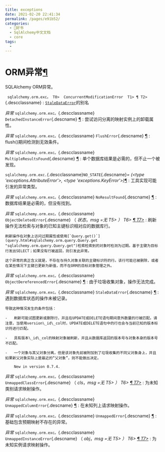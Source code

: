 ```yaml
---
title: exceptions
date: 2021-02-20 22:41:34
permalink: /pages/e91b52/
categories:
  - 📖好书
  - SqlAlchemy中文文档
  - core
tags:
  - 
---
```

ORM异常[¶](#module-sqlalchemy.orm.exc "Permalink to this headline")
===================================================================

SQLAlchemy ORM异常。

` sqlalchemy.orm.exc。 T0>  ConcurrentModificationError  T1> ¶ T2>`{.descclassname}
:   [`StaleDataError`](#sqlalchemy.orm.exc.StaleDataError "sqlalchemy.orm.exc.StaleDataError")的别名

*异常* `sqlalchemy.orm.exc。`{.descclassname} `DetachedInstanceError`{.descname} [¶](#sqlalchemy.orm.exc.DetachedInstanceError "Permalink to this definition")
:   尝试访问分离的映射实例上的卸载属性。

*异常* `sqlalchemy.orm.exc。`{.descclassname} `FlushError`{.descname} [¶](#sqlalchemy.orm.exc.FlushError "Permalink to this definition")
:   flush()期间检测到无效条件。

*异常* `sqlalchemy.orm.exc。`{.descclassname} `MultipleResultsFound`{.descname} [¶](#sqlalchemy.orm.exc.MultipleResultsFound "Permalink to this definition")
:   单个数据库结果是必需的，但不止一个被发现。

 `sqlalchemy.orm.exc.`{.descclassname}`NO_STATE`{.descname}*= (\<type 'exceptions.AttributeError'\>, \<type 'exceptions.KeyError'\>)*[¶](#sqlalchemy.orm.exc.NO_STATE "Permalink to this definition")
:   工具实现可能引发的异常类型。

*异常* `sqlalchemy.orm.exc。`{.descclassname} `NoResultFound`{.descname} [¶](#sqlalchemy.orm.exc.NoResultFound "Permalink to this definition")
:   数据库结果是必需的，但没有找到。

*异常* `sqlalchemy.orm.exc。`{.descclassname} `ObjectDeletedError`{.descname} （ *状态*，*msg =无 T5\> ） T6\> [¶ T7\>](#sqlalchemy.orm.exc.ObjectDeletedError "Permalink to this definition")*
:   刷新操作无法检索与对象的已知主键标识相对应的数据库行。

    刷新操作在对象上访问过期属性或使用[`Query.get()`](query.html#sqlalchemy.orm.query.Query.get "sqlalchemy.orm.query.Query.get")检索检索到的对象时检测为过期。基于主键为目标行发出SELECT；如果没有行被返回，则引发此异常。

    这个异常的真正含义就是，不存在与持久对象关联的主键标识符的行。该行可能已被删除，或者在某些情况下主键已更新为新值，而不在ORM的目标对象管理之外。

*异常* `sqlalchemy.orm.exc。`{.descclassname} `ObjectDereferencedError`{.descname} [¶](#sqlalchemy.orm.exc.ObjectDereferencedError "Permalink to this definition")
:   由于垃圾收集对象，操作无法完成。

*异常* `sqlalchemy.orm.exc。`{.descclassname} `StaleDataError`{.descname} [¶](#sqlalchemy.orm.exc.StaleDataError "Permalink to this definition")
:   遇到数据库状态的操作未被记录。

    导致这种情况发生的条件包括：

    -   刷新可能试图更新或删除行，并且在UPDATE或DELETE语句期间意外数量的行被匹配。请注意，当使用version\_id\_col时，UPDATE或DELETE语句中的行也会与当前已知的版本标识符进行匹配。

    -   具有版本\_id\_col的映射对象被刷新，并且从数据库返回的版本号与对象本身的版本号不匹配。

    -   一个对象与其父对象分离，但是该对象先前被附加到了垃圾收集的不同父对象身上，并且如果新父对象实际上是最近的“父对象”，则不能做出决定。

        New in version 0.7.4.

*异常* `sqlalchemy.orm.exc。`{.descclassname} `UnmappedClassError`{.descname} （ *cls*，*msg =无 T5\> ） T6\> [¶ T7\>](#sqlalchemy.orm.exc.UnmappedClassError "Permalink to this definition")*
:   为未知类别请求映射操作。

*异常* `sqlalchemy.orm.exc。`{.descclassname} `UnmappedColumnError`{.descname} [¶](#sqlalchemy.orm.exc.UnmappedColumnError "Permalink to this definition")
:   在未知列上请求映射操作。

*异常* `sqlalchemy.orm.exc。`{.descclassname} `UnmappedError`{.descname} [¶](#sqlalchemy.orm.exc.UnmappedError "Permalink to this definition")
:   基础包含预期映射不存在的异常。

*异常* `sqlalchemy.orm.exc。`{.descclassname} `UnmappedInstanceError`{.descname} （ *obj*，*msg =无 T5\> ） T6\> [¶ T7\>](#sqlalchemy.orm.exc.UnmappedInstanceError "Permalink to this definition")*
:   为未知实例请求映射操作。



